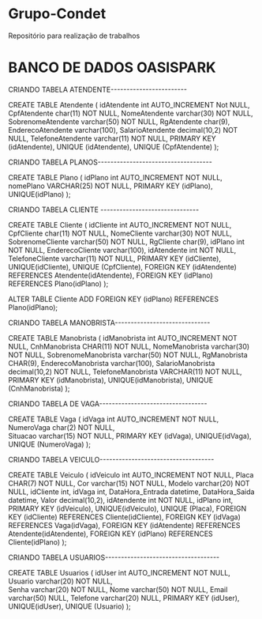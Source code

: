 # Grupo-Condet
Repositório para realização de trabalhos 


# BANCO DE DADOS OASISPARK

CRIANDO TABELA ATENDENTE------------------------

CREATE TABLE Atendente (
  	idAtendente int AUTO_INCREMENT Not NULL,
    CpfAtendente char(11) NOT NULL,
    NomeAtendente varchar(30) NOT NULL,
  	SobrenomeAtendente varchar(50) NOT NULL,
    RgAtendente char(9),
  	EnderecoAtendente varchar(100),
  	SalarioAtendente decimal(10,2) NOT NULL,
  	TelefoneAtendente varchar(11) NOT NULL,
    PRIMARY KEY (idAtendente),
  	UNIQUE (idAtendente),
    UNIQUE (CpfAtendente)
);

CRIANDO TABELA PLANOS------------------------------------

CREATE TABLE Plano (
  	idPlano int AUTO_INCREMENT NOT NULL,
    nomePlano VARCHAR(25) NOT NULL,
    PRIMARY KEY (idPlano),
  	UNIQUE(idPlano)
);


CRIANDO TABELA CLIENTE -------------------------------

CREATE TABLE Cliente (
  	idCliente int AUTO_INCREMENT NOT NULL,
    CpfCliente char(11) NOT NULL,
    NomeCliente varchar(30) NOT NULL,
  	SobrenomeCliente varchar(50) NOT NULL,
    RgCliente char(9),
	idPlano int NOT NULL,
  	EnderecoCliente varchar(100),
  	idAtendente int NOT NULL,
  	TelefoneCliente varchar(11) NOT NULL,
    PRIMARY KEY (idCliente),
  	UNIQUE(idCliente),
    UNIQUE (CpfCliente),
  	FOREIGN KEY (idAtendente) REFERENCES Atendente(idAtendente),
	FOREIGN KEY (idPlano) REFERENCES Plano(idPlano) 
);

ALTER TABLE Cliente
ADD FOREIGN KEY (idPlano) REFERENCES Plano(idPlano);

CRIANDO TABELA MANOBRISTA------------------------------

CREATE TABLE Manobrista (
  	idManobrista int AUTO_INCREMENT NOT NULL,
    CnhManobrista CHAR(11) NOT NULL,
    NomeManobrista varchar(30) NOT NULL,
  	SobrenomeManobrista varchar(50) NOT NULL,
    RgManobrista CHAR(9),
  	EnderecoManobrista varchar(100),
  	SalarioManobrista decimal(10,2) NOT NULL,
  	TelefoneManobrista VARCHAR(11) NOT NULL,
    PRIMARY KEY (idManobrista),
  	UNIQUE(idManobrista),
    UNIQUE (CnhManobrista)
);

CRIANDO TABELA DE VAGA----------------------------------

CREATE TABLE Vaga (
  	idVaga int AUTO_INCREMENT NOT NULL,
    NumeroVaga char(2) NOT NULL,    
  	Situacao varchar(15) NOT NULL,
    PRIMARY KEY (idVaga),
  	UNIQUE(idVaga),
    UNIQUE (NumeroVaga)
);

CRIANDO TABELA VEICULO------------------------------------

CREATE TABLE Veiculo (
  	idVeiculo int AUTO_INCREMENT NOT NULL,
    Placa CHAR(7) NOT NULL,
    Cor varchar(15) NOT NULL,
  	Modelo varchar(20) NOT NULL,
    idCliente int,
  	idVaga int,
  	DataHora_Entrada datetime,
  	DataHora_Saida datetime,
  	Valor decimal(10,2),
  	idAtendente int NOT NULL,
  	idPlano int,
    PRIMARY KEY (idVeiculo),
  	UNIQUE(idVeiculo),
    UNIQUE (Placa),
  	FOREIGN KEY (idCliente) REFERENCES Cliente(idCliente),
  	FOREIGN KEY (idVaga) REFERENCES Vaga(idVaga),
  	FOREIGN KEY (idAtendente) REFERENCES Atendente(idAtendente),
	FOREIGN KEY (idPlano) REFERENCES Cliente(idPlano)
);

CRIANDO TABELA USUARIOS------------------------------------

CREATE TABLE Usuarios (
  	idUser int AUTO_INCREMENT NOT NULL,
	Usuario varchar(20) NOT NULL,    
  	Senha varchar(20) NOT NULL,
	Nome varchar(50) NOT NULL,
    Email varchar(50) NULL,
	Telefone varchar(20) NULL,
	PRIMARY KEY (idUser),
  	UNIQUE(idUser),
    UNIQUE (Usuario)
);
